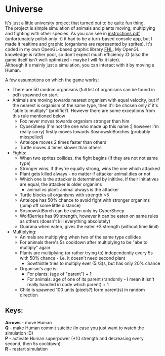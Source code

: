 # Universe
It's just a little university project that turned out to be quite fun thing.  
The project is simple simulation of animals and plants moving, multiplying and fighting with other species.
As you can see in [instructions pdf](instr.pdf) (unfortunately polish only :/) it had to be a turn-based console app, 
but I made it realtime and graphic (organisms are represented by sprites). It's coded in my own OpenGL-based graphic library [FHL](https://github.com/Crisspl/FHL).
My OpenGL knowledge is rather poor, so don't expect much efficiency :D (also the game itself isn't well-optimized - maybe I will fix it later).  
Although it's mainly just a simulation, you can interact with it by moving a Human.  
  
A few assumptions on which the game works:  
* There are 50 random organisms (full list of organisms can be found in pdf) spawned on start
* Animals are moving towards nearest organism with equal velocity, but if the nearest is organism of the same type,
then it'll be chosen only if it's "able to multiply" (prolific?). However there are some exceptions from this rule mentioned below
  * Fox never moves towards organism stronger than him
  * CyberSheep (I'm not the one who made up this name :| however I'm really sorry) firstly moves towards SosnowskiBorches (probably misspelled)
  * Antelope moves 2 times faster than others
  * Turtle moves 4 times slower than others
* Fights:
  * When two sprites collides, the fight begins (if they are not not same type)
  * Stronger wins. If they're equally strong, wins the one which attacked
  * Plant gets killed always - no matter if attacker animal dies or not
  * Which one is the attacker is determined by inititive. If their initiatives are equal, the attacker is older organims
    * animal vs plant: animal always is the attacker
  * Turtle blocks all organisms with strength <5
  * Antelope has 50% chance to avoid fight with stronger organims (jump off some little distance)
  * SosnowskiBorch can be eaten only by CyberSheep
  * WolfBerries has 99 strength, however it can be eaten on same rules as others (doesn't kill everything absolutely)
  * Guarana when eaten, gives the eater +3 strength (without time limit)
* Multiplying:
  * Animals are multiplying when two of the same type collides
  * For animals there's 5s cooldown after multiplying to be "abe to multiply" again
  * Plants are multiplying (or rather trying to) independently every 5s with 50% chance - i.e. it doesn't need second plant
    * Sowthistle tries to multiply ever (5./3)s, but has only 20% chance
  * Organism's age is:
    * For plants: (age of "parent") + 1
    * For animals: age of one of its parent (randomly - I mean it isn't really handled in code which parent) + 1
  * Child is spawned 100 units (pixels?) form parent(s) in random direction
## Keys:
**Arrows** - move Human  
**Q** - make Human commit suicide (in case you just want to watch the simulation :D)  
**P** - activate Human superpower (+10 strength and decreasing every second, then 5s cooldown)  
**R** - restart simulation
